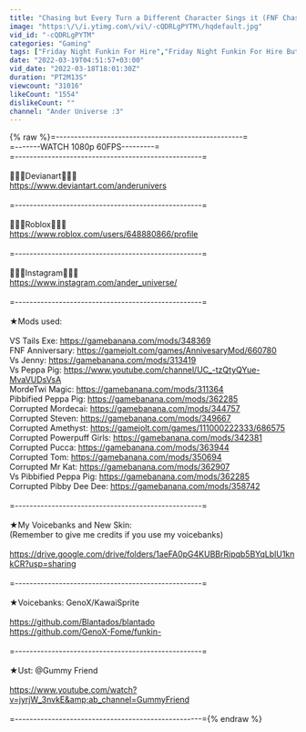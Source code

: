 ```yaml
---
title: "Chasing but Every Turn a Different Character Sings it (FNF Chasing but Everyone Sing) - [UTAU Cover]"
image: "https:\/\/i.ytimg.com\/vi\/-cQDRLgPYTM\/hqdefault.jpg"
vid_id: "-cQDRLgPYTM"
categories: "Gaming"
tags: ["Friday Night Funkin For Hire","Friday Night Funkin For Hire But Every Turn a Different Character Sings it","FNF For Hire But everyone sings it"]
date: "2022-03-19T04:51:57+03:00"
vid_date: "2022-03-18T18:01:30Z"
duration: "PT2M13S"
viewcount: "31016"
likeCount: "1554"
dislikeCount: ""
channel: "Ander Universe :3"
---
```

{% raw %}=---------------------------------------------------=<br />=-------WATCH 1080p 60FPS---------=<br />=---------------------------------------------------=<br /><br />💜💜💜Devianart💜💜💜<br /><a rel="nofollow" target="blank" href="https://www.deviantart.com/anderunivers">https://www.deviantart.com/anderunivers</a><br /><br />=---------------------------------------------------=<br /><br />💜💜💜Roblox💜💜💜<br /><a rel="nofollow" target="blank" href="https://www.roblox.com/users/648880866/profile">https://www.roblox.com/users/648880866/profile</a><br /><br />=---------------------------------------------------=<br /><br />💜💜💜Instagram💜💜💜<br /><a rel="nofollow" target="blank" href="https://www.instagram.com/ander_universe/">https://www.instagram.com/ander_universe/</a><br /><br />=---------------------------------------------------=<br /><br />★Mods used:<br /><br />VS Tails Exe: <a rel="nofollow" target="blank" href="https://gamebanana.com/mods/348369">https://gamebanana.com/mods/348369</a><br />FNF Anniversary: <a rel="nofollow" target="blank" href="https://gamejolt.com/games/AnnivesaryMod/660780">https://gamejolt.com/games/AnnivesaryMod/660780</a><br />Vs Jenny: <a rel="nofollow" target="blank" href="https://gamebanana.com/mods/313419">https://gamebanana.com/mods/313419</a><br />Vs Peppa Pig: <a rel="nofollow" target="blank" href="https://www.youtube.com/channel/UC_-tzQtyQYue-MvaVUDsVsA">https://www.youtube.com/channel/UC_-tzQtyQYue-MvaVUDsVsA</a><br />MordeTwi Magic: <a rel="nofollow" target="blank" href="https://gamebanana.com/mods/311364">https://gamebanana.com/mods/311364</a><br />Pibbified Peppa Pig: <a rel="nofollow" target="blank" href="https://gamebanana.com/mods/362285">https://gamebanana.com/mods/362285</a><br />Corrupted Mordecai: <a rel="nofollow" target="blank" href="https://gamebanana.com/mods/344757">https://gamebanana.com/mods/344757</a><br />Corrupted Steven: <a rel="nofollow" target="blank" href="https://gamebanana.com/mods/349667">https://gamebanana.com/mods/349667</a><br />Corrupted Amethyst: <a rel="nofollow" target="blank" href="https://gamejolt.com/games/111000222333/686575">https://gamejolt.com/games/111000222333/686575</a><br />Corrupted Powerpuff Girls: <a rel="nofollow" target="blank" href="https://gamebanana.com/mods/342381">https://gamebanana.com/mods/342381</a><br />Corrupted Pucca: <a rel="nofollow" target="blank" href="https://gamebanana.com/mods/363944">https://gamebanana.com/mods/363944</a><br />Corrupted Tom: <a rel="nofollow" target="blank" href="https://gamebanana.com/mods/350694">https://gamebanana.com/mods/350694</a><br />Corrupted Mr Kat: <a rel="nofollow" target="blank" href="https://gamebanana.com/mods/362907">https://gamebanana.com/mods/362907</a><br />Vs Pibbified Peppa Pig: <a rel="nofollow" target="blank" href="https://gamebanana.com/mods/362285">https://gamebanana.com/mods/362285</a><br />Corrupted Pibby Dee Dee: <a rel="nofollow" target="blank" href="https://gamebanana.com/mods/358742">https://gamebanana.com/mods/358742</a><br /><br />=---------------------------------------------------=<br /><br />★My Voicebanks and New Skin: <br />(Remember to give me credits if you use my voicebanks)<br /><br /><a rel="nofollow" target="blank" href="https://drive.google.com/drive/folders/1aeFA0pG4KUBBrRipqb5BYqLblU1knkCR?usp=sharing">https://drive.google.com/drive/folders/1aeFA0pG4KUBBrRipqb5BYqLblU1knkCR?usp=sharing</a><br /> <br />=---------------------------------------------------=<br /><br />★Voicebanks: GenoX/KawaiSprite<br /><br /><a rel="nofollow" target="blank" href="https://github.com/Blantados/blantado">https://github.com/Blantados/blantado</a><br /><a rel="nofollow" target="blank" href="https://github.com/GenoX-Fome/funkin-">https://github.com/GenoX-Fome/funkin-</a><br /><br />=---------------------------------------------------=<br /><br />★Ust: @Gummy Friend  <br /><br /><a rel="nofollow" target="blank" href="https://www.youtube.com/watch?v=jyrjW_3nvkE&amp;ab_channel=GummyFriend">https://www.youtube.com/watch?v=jyrjW_3nvkE&amp;ab_channel=GummyFriend</a><br /><br />=---------------------------------------------------={% endraw %}
